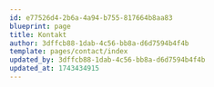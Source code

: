 ```yaml
---
id: e77526d4-2b6a-4a94-b755-817664b8aa83
blueprint: page
title: Kontakt
author: 3dffcb88-1dab-4c56-bb8a-d6d7594b4f4b
template: pages/contact/index
updated_by: 3dffcb88-1dab-4c56-bb8a-d6d7594b4f4b
updated_at: 1743434915
---
```

